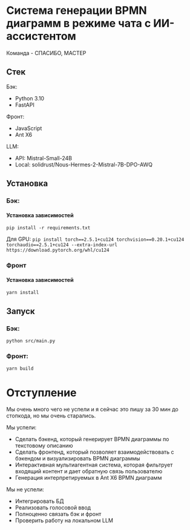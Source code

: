 # Система генерации BPMN диаграмм в режиме чата с ИИ-ассистентом

Команда - СПАСИБО, МАСТЕР

## Стек
Бэк:
- Python 3.10
- FastAPI

Фронт:
- JavaScript
- Ant X6

LLM:
- API: Mistral-Small-24B
- Local: solidrust/Nous-Hermes-2-Mistral-7B-DPO-AWQ

## Установка
### Бэк:
#### Установка зависимостей

```pip install -r requirements.txt```

Для GPU:
```pip install torch==2.5.1+cu124 torchvision==0.20.1+cu124 torchaudio==2.5.1+cu124 --extra-index-url https://download.pytorch.org/whl/cu124```
### Фронт
#### Установка зависимостей
```yarn install```

## Запуск
### Бэк:
```python src/main.py```

### Фронт:
```yarn build```


# Отступление

Мы очень много чего не успели и я сейчас это пишу за 30 мин до стопкода, но мы очень старались.

Мы успели:
* Сделать бэкенд, который генерирует BPMN диаграммы по текстовому описанию
* Сделать фронтенд, который позволяет взаимодействовать с бэкендом и визуализировать BPMN диаграммы
* Интерактивная мультиагентная система, которая фильтрует входящий контент и дает обратную связь пользователю
* Генерация интерпретируемых в Ant X6 BPMN диаграмм

Мы не успели:
* Интегрировать БД
* Реализовать голосовой ввод
* Полноценно связать бэк и фронт
* Проверить работу на локальном LLM